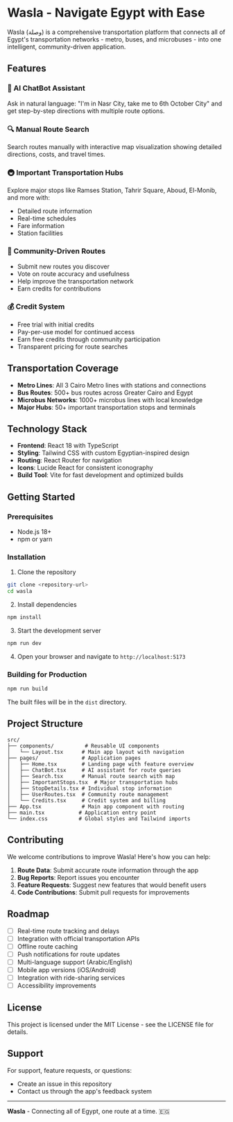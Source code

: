 # Wasla - Navigate Egypt with Ease

Wasla (وصلة) is a comprehensive transportation platform that connects all of Egypt's transportation networks - metro, buses, and microbuses - into one intelligent, community-driven application.

## Features

### 🤖 AI ChatBot Assistant
Ask in natural language: "I'm in Nasr City, take me to 6th October City" and get step-by-step directions with multiple route options.

### 🔍 Manual Route Search
Search routes manually with interactive map visualization showing detailed directions, costs, and travel times.

### 🚇 Important Transportation Hubs
Explore major stops like Ramses Station, Tahrir Square, Aboud, El-Monib, and more with:
- Detailed route information
- Real-time schedules
- Fare information
- Station facilities

### 👥 Community-Driven Routes
- Submit new routes you discover
- Vote on route accuracy and usefulness
- Help improve the transportation network
- Earn credits for contributions

### 💰 Credit System
- Free trial with initial credits
- Pay-per-use model for continued access
- Earn free credits through community participation
- Transparent pricing for route searches

## Transportation Coverage

- **Metro Lines**: All 3 Cairo Metro lines with stations and connections
- **Bus Routes**: 500+ bus routes across Greater Cairo and Egypt
- **Microbus Networks**: 1000+ microbus lines with local knowledge
- **Major Hubs**: 50+ important transportation stops and terminals

## Technology Stack

- **Frontend**: React 18 with TypeScript
- **Styling**: Tailwind CSS with custom Egyptian-inspired design
- **Routing**: React Router for navigation
- **Icons**: Lucide React for consistent iconography
- **Build Tool**: Vite for fast development and optimized builds

## Getting Started

### Prerequisites
- Node.js 18+ 
- npm or yarn

### Installation

1. Clone the repository
```bash
git clone <repository-url>
cd wasla
```

2. Install dependencies
```bash
npm install
```

3. Start the development server
```bash
npm run dev
```

4. Open your browser and navigate to `http://localhost:5173`

### Building for Production

```bash
npm run build
```

The built files will be in the `dist` directory.

## Project Structure

```
src/
├── components/          # Reusable UI components
│   └── Layout.tsx      # Main app layout with navigation
├── pages/              # Application pages
│   ├── Home.tsx        # Landing page with feature overview
│   ├── ChatBot.tsx     # AI assistant for route queries
│   ├── Search.tsx      # Manual route search with map
│   ├── ImportantStops.tsx  # Major transportation hubs
│   ├── StopDetails.tsx # Individual stop information
│   ├── UserRoutes.tsx  # Community route management
│   └── Credits.tsx     # Credit system and billing
├── App.tsx             # Main app component with routing
├── main.tsx           # Application entry point
└── index.css          # Global styles and Tailwind imports
```

## Contributing

We welcome contributions to improve Wasla! Here's how you can help:

1. **Route Data**: Submit accurate route information through the app
2. **Bug Reports**: Report issues you encounter
3. **Feature Requests**: Suggest new features that would benefit users
4. **Code Contributions**: Submit pull requests for improvements

## Roadmap

- [ ] Real-time route tracking and delays
- [ ] Integration with official transportation APIs
- [ ] Offline route caching
- [ ] Push notifications for route updates
- [ ] Multi-language support (Arabic/English)
- [ ] Mobile app versions (iOS/Android)
- [ ] Integration with ride-sharing services
- [ ] Accessibility improvements

## License

This project is licensed under the MIT License - see the LICENSE file for details.

## Support

For support, feature requests, or questions:
- Create an issue in this repository
- Contact us through the app's feedback system

---

**Wasla** - Connecting all of Egypt, one route at a time. 🇪🇬